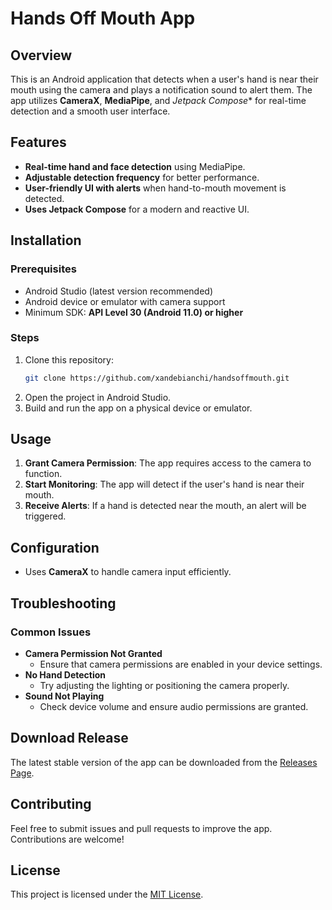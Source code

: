 # Hands Off Mouth App

## Overview
This is an Android application that detects when a user's hand is near their mouth using the camera and plays a notification sound to alert them. The app utilizes **CameraX**, **MediaPipe**, and *Jetpack Compose** for real-time detection and a smooth user interface.

## Features
- **Real-time hand and face detection** using MediaPipe.
- **Adjustable detection frequency** for better performance.
- **User-friendly UI with alerts** when hand-to-mouth movement is detected.
- **Uses Jetpack Compose** for a modern and reactive UI.

## Installation
### Prerequisites
- Android Studio (latest version recommended)
- Android device or emulator with camera support
- Minimum SDK: **API Level 30 (Android 11.0) or higher**

### Steps
1. Clone this repository:
   ```sh
   git clone https://github.com/xandebianchi/handsoffmouth.git
   ```
2. Open the project in Android Studio.
3. Build and run the app on a physical device or emulator.

## Usage
1. **Grant Camera Permission**: The app requires access to the camera to function.
2. **Start Monitoring**: The app will detect if the user's hand is near their mouth.
3. **Receive Alerts**: If a hand is detected near the mouth, an alert will be triggered.

## Configuration
- Uses **CameraX** to handle camera input efficiently.

## Troubleshooting
### Common Issues
- **Camera Permission Not Granted**
    - Ensure that camera permissions are enabled in your device settings.
- **No Hand Detection**
    - Try adjusting the lighting or positioning the camera properly.
- **Sound Not Playing**
    - Check device volume and ensure audio permissions are granted.

## Download Release
The latest stable version of the app can be downloaded from the [Releases Page](https://github.com/xandebianchi/handsoffmouth/releases/latest).

## Contributing
Feel free to submit issues and pull requests to improve the app. Contributions are welcome!

## License
This project is licensed under the [MIT License](LICENSE).

